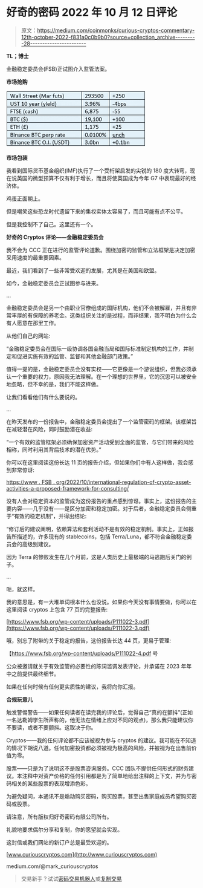 # 好奇的密码 2022 年 10 月 12 日评论

> 原文：<https://medium.com/coinmonks/curious-cryptos-commentary-12th-october-2022-f831a0c0b9b0?source=collection_archive---------28----------------------->

**TL；博士**

金融稳定委员会(FSB)正试图介入监管法案。

**市场抢购**

![](img/7599abbc597234387b2c961ff498b9a6.png)

**市场包装**

我看到国际货币基金组织(IMF)执行了一个受桁架启发的尖锐的 180 度大转弯，现在说英国的微型预算不仅有利于增长，而且将使英国成为今年 G7 中表现最好的经济体。

鸡蛋正面朝上。

但是嘲笑这些恐龙时代遗留下来的集权实体太容易了，而且可能有点不公平。

但是我控制不了自己。这里还有一个。

**好奇的 Cryptos 评论——金融稳定委员会**

我不会为 CCC 正在进行的监管评论道歉。围绕加密的监管和立法框架是决定加密采用速度的最重要因素。

最近，我们看到了一些非常受欢迎的发展，尤其是在美国和欧盟。

如今，金融稳定委员会正试图参与进来。

…

金融稳定委员会是另一个由职业官僚组成的国际机构，他们不会被解雇，并且有非常丰厚的有保障的养老金。这类组织关注的是过程，而非结果，我不明白为什么会有人愿意在那里工作。

从他们自己的网站:

“金融稳定委员会在国际一级协调各国金融当局和国际标准制定机构的工作，并制定和促进实施有效的监管、监督和其他金融部门政策。”

值得一提的是，金融稳定委员会没有实权——它更像是一个游说组织，但我必须承认一个重要的权力，原因我无法理解。在一个理想的世界里，它的沉思可以被安全地忽略，但不幸的是，我们不能这样做。

让我们看看他们有什么要说的。

…

在昨天发布的一份报告中，金融稳定委员会提出了一个监管密码的框架。该框架旨在减轻潜在风险，同时鼓励潜在收益:

“一个有效的监管框架必须确保加密资产活动受到全面的监管，与它们带来的风险相称，同时利用其背后技术的潜在优势。”

你可以在这里阅读这份长达 11 页的报告介绍，但如果你们中有人这样做，我会感到非常惊讶:

[https://www . FSB . org/2022/10/international-regulation-of-crypto-asset-activities-a-proposed-framework-for-consulting/](https://www.fsb.org/2022/10/international-regulation-of-crypto-asset-activities-a-proposed-framework-for-consultation/)

没有人会对稳定资本的监管成为这份报告的重点感到惊讶。事实上，这份报告的主要内容——几乎没有——是区分加密和稳定加密。对于后者，金融稳定委员会侧重于“有效的稳定机制”，并得出结论:

“修订后的建议阐明，依赖算法和套利活动不是有效的稳定机制。事实上，正如报告所描述的，许多现有的 stablecoins，包括 Terra/Luna，都不符合金融稳定委员会的高级别建议。

因为 Terra 的惨败发生在几个月前，这是人类历史上最极端的马逃跑后关门的例子。

…

呃，就这样。

我的意思是，有一大堆单词根本什么也没说。如果你今天没有事情要做，你可以在这里阅读 cryptos 上包含 77 页的完整报告:

[https://www.fsb.org/wp-content/uploads/P111022-3.pdf](https://www.fsb.org/wp-content/uploads/P111022-3.pdf)

哦，别忘了附带的关于稳定的报告，这份报告长达 44 页，更易于管理:

【https://www.fsb.org/wp-content/uploads/P111022-4.pdf 号

公众被邀请就关于有效监管的必要性的陈词滥调发表评论，并承诺在 2023 年年中之前提供最终细节。

如果在任何时候有任何更实质性的建议，我将向你汇报。

**合规玩意儿**

触发警惕警告——如果任何读者在读完我的评论后，觉得自己“真的在颤抖”(正如一名达勒姆学生所声称的，他无法在情绪上应对不同的观点)，那么我只能建议你不要读，或者不要颤抖。这取决于你。

Cryptos——我的任何评论都不应该被视为参与 cryptos 的建议。我可能在不知道的情况下胡说八道。任何加密投资都必须被视为极高的风险，并被视为在出售前价值为零。

股票——只是为了说明这不是股票咨询服务。CCC 团队不提供任何形式的财务建议。本注释中对资产价格的任何引用都是为了简单地给出注释的上下文，并为与密码相关的某些股票的表现增添色彩。

为避免疑问，本通讯不是煽动购买密码，购买股票，甚至出售家庭成员希望购买密码或股票。

请注意，所有版权归好奇密码有限公司所有。

礼貌地要求偶尔分享和复制，你的愿望就会实现。

这封信或我们网站的新订户总是最受欢迎的。

[www.curiouscryptos.com](http://www.curiouscryptos.com)

medium.com/@mark_curiouscryptos

> 交易新手？试试[密码交易机器人](/coinmonks/crypto-trading-bot-c2ffce8acb2a)或[复制交易](/coinmonks/top-10-crypto-copy-trading-platforms-for-beginners-d0c37c7d698c)